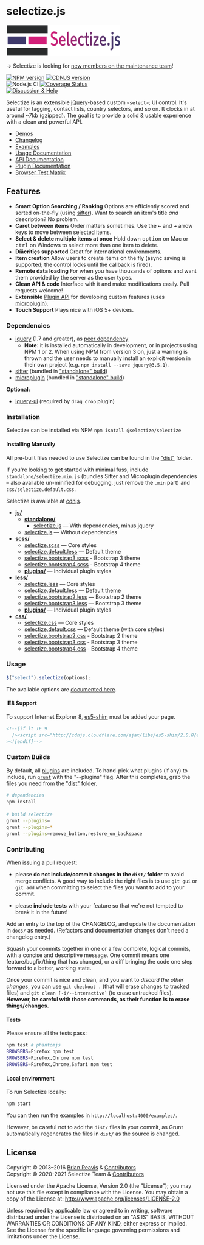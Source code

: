 # selectize.js

![Selectize.js](docs/selectize-wordmark.png)

→ Selectize is looking for [new members on the maintenance team](https://github.com/selectize/selectize.js/issues/752)!

[![NPM version](http://img.shields.io/npm/v/@selectize/selectize.svg?style=flat)](https://www.npmjs.com/package/@selectize/selectize)
[![CDNJS version](http://img.shields.io/cdnjs/v/selectize.js.svg?style=flat)](https://cdnjs.com/libraries/selectize.js)
\
![Node.js CI](https://github.com/selectize/selectize.js/workflows/Node.js%20CI/badge.svg)
[![Coverage Status](http://img.shields.io/coveralls/selectize/selectize.js/master.svg?style=flat)](https://coveralls.io/r/selectize/selectize.js)
\
[![Discussion & Help](https://img.shields.io/badge/Discuss-Keybase-cc004c?style=flat)](https://keybase.io/team/selectize)

Selectize is an extensible [jQuery](http://jquery.com/)-based custom `<select>`; UI control. It's useful for tagging, contact lists, country selectors, and so on. It clocks in at around ~7kb (gzipped). The goal is to provide a solid & usable experience with a clean and powerful API.

- [Demos](http://selectize.github.io/selectize.js/)
- [Changelog](https://github.com/selectize/selectize.js/releases)
- [Examples](examples/)
- [Usage Documentation](docs/usage.md)
- [API Documentation](docs/api.md)
- [Plugin Documentation](docs/plugins.md)
- [Browser Test Matrix](https://saucelabs.com/u/selectize)

## Features

- **Smart Option Searching / Ranking**
  Options are efficiently scored and sorted on-the-fly (using [sifter](https://github.com/brianreavis/sifter.js)). Want to search an item's title _and_ description? No problem.
- **Caret between items**
  Order matters sometimes. Use the <kbd>&larr;</kbd> and <kbd>&rarr;</kbd> arrow keys to move between selected items.</li>
- **Select &amp; delete multiple items at once**
  Hold down <kbd>option</kbd> on Mac or <kbd>ctrl</kbd> on Windows to select more than one item to delete.
- **Díåcritîçs supported**
  Great for international environments.
- **Item creation**
  Allow users to create items on the fly (async saving is supported; the control locks until the callback is fired).
- **Remote data loading**
  For when you have thousands of options and want them provided by the server as the user types.
- **Clean API &amp; code**
  Interface with it and make modifications easily. Pull requests welcome!
- **Extensible**
  [Plugin API](docs/plugins.md) for developing custom features (uses [microplugin](https://github.com/brianreavis/microplugin.js)).
- **Touch Support**
  Plays nice with iOS 5+ devices.

### Dependencies

- [jquery](https://github.com/jquery/jquery) (1.7 and greater), as [peer dependency](https://nodejs.org/en/blog/npm/peer-dependencies/)
  - **Note:** it is installed automatically in development, or in projects using NPM 1 or 2. When using NPM from version 3 on, just a warning is thrown and the user needs to manually install an explicit version in their own project (e.g. `npm install --save jquery@3.5.1`).
- [sifter](https://github.com/brianreavis/sifter.js) (bundled in ["standalone" build](dist/js/standalone))
- [microplugin](https://github.com/brianreavis/microplugin.js) (bundled in ["standalone" build](dist/js/standalone))

**Optional:**

- [jquery-ui](https://github.com/jquery/jquery-ui) (required by `drag_drop` plugin)

### Installation

Selectize can be installed via NPM `npm isntall @selectize/selectize`

#### Installing Manually

All pre-built files needed to use Selectize can be found in the
["dist"](dist/) folder.

If you're looking to get started with minimal fuss, include
`standalone/selectize.min.js` (bundles Sifter and Microplugin
dependencies – also available un-minified for debugging, just remove the
`.min` part) and `css/selectize.default.css`.

Selectize is available at [cdnjs](https://cdnjs.com/libraries/selectize.js).

- [**js/**](dist/js)
  - [**standalone/**](dist/js/standalone)
    - [selectize.js](dist/js/standalone/selectize.js) — With dependencies, minus jquery
  - [selectize.js](dist/js/selectize.js) — Without dependencies
- [**scss/**](dist/scss)
  - [selectize.scss](dist/scss/selectize.scss) — Core styles
  - [selectize.default.less](dist/scss/selectize.default.scss) — Default theme
  - [selectize.bootstrap3.scss](dist/scss/selectize.bootstrap3.scss) - Bootstrap 3 theme
  - [selectize.bootstrap4.scss](dist/scss/selectize.bootstrap4.scss) - Bootstrap 4 theme
  - [**plugins/**](dist/scss/plugins) — Individual plugin styles
- [**less/**](dist/less)
  - [selectize.less](dist/less/selectize.less) — Core styles
  - [selectize.default.less](dist/less/selectize.default.less) — Default theme
  - [selectize.bootstrap2.less](dist/less/selectize.bootstrap2.less) — Bootstrap 2 theme
  - [selectize.bootstrap3.less](dist/less/selectize.bootstrap3.less) — Bootstrap 3 theme
  - [**plugins/**](dist/less/plugins) — Individual plugin styles
- [**css/**](dist/css)
  - [selectize.css](dist/css/selectize.css) — Core styles
  - [selectize.default.css](dist/css/selectize.default.css) — Default theme (with core styles)
  - [selectize.bootstrap2.css](dist/css/selectize.bootstrap2.css) - Bootstrap 2 theme
  - [selectize.bootstrap3.css](dist/css/selectize.bootstrap3.css) - Bootstrap 3 theme
  - [selectize.bootstrap4.css](dist/css/selectize.bootstrap4.css) - Bootstrap 4 theme

### Usage

```js
$("select").selectize(options);
```

The available options are [documented here](docs/usage.md).

#### IE8 Support

To support Internet Explorer 8, [es5-shim](https://github.com/kriskowal/es5-shim/) must be added your page.

```html
<!--[if lt IE 9
  ]><script src="http://cdnjs.cloudflare.com/ajax/libs/es5-shim/2.0.8/es5-shim.min.js"></script
><![endif]-->
```

### Custom Builds

By default, all [plugins](src/plugins) are included. To hand-pick what plugins (if any) to include, run [`grunt`](http://gruntjs.com/) with the "--plugins" flag. After this completes, grab the files you need from the ["dist"](dist) folder.

```sh
# dependencies
npm install

# build selectize
grunt --plugins=
grunt --plugins=*
grunt --plugins=remove_button,restore_on_backspace
```

### Contributing

When issuing a pull request:

- please **do not include/commit changes in the `dist/` folder** to avoid
  merge conflicts. A good way to include the right files is to use
  `git gui` or `git add` when committing to select the files you want to
  add to your commit.

- please **include tests** with your feature so that we're not tempted to
  break it in the future!

Add an entry to the top of the CHANGELOG, and update the documentation
in `docs/` as needed. (Refactors and documentation changes don't need a
changelog entry.)

Squash your commits together in one or a few complete, logical commits,
with a concise and descriptive message. One commit means one
feature/bugfix/thing that has changed, or a diff bringing the code one
step forward to a better, working state.

Once your commit is nice and clean, and you want to _discard the other
changes_, you can use `git checkout .` (that will erase changes to
tracked files) and `git clean [-i/--interactive]` (to erase untracked
files). **However, be careful with those commands, as their function
is to erase things/changes.**

#### Tests

Please ensure all the tests pass:

```sh
npm test # phantomjs
BROWSERS=Firefox npm test
BROWSERS=Firefox,Chrome npm test
BROWSERS=Firefox,Chrome,Safari npm test
```

#### Local environment

To run Selectize locally:

```sh
npm start
```

You can then run the examples in `http://localhost:4000/examples/`.

However, be careful not to add the `dist/` files in your commit, as
Grunt automatically regenerates the files in `dist/` as the source is
changed.

## License

Copyright &copy; 2013–2016 [Brian Reavis](http://twitter.com/brianreavis) & [Contributors](https://github.com/selectize/selectize.js/graphs/contributors)\
Copyright &copy; 2020-2021 Selectize Team & [Contributors](https://github.com/selectize/selectize.js/graphs/contributors)

Licensed under the Apache License, Version 2.0 (the "License"); you may not use this file except in compliance with the License. You may obtain a copy of the License at: <http://www.apache.org/licenses/LICENSE-2.0>

Unless required by applicable law or agreed to in writing, software distributed under the License is distributed on an "AS IS" BASIS, WITHOUT WARRANTIES OR CONDITIONS OF ANY KIND, either express or implied. See the License for the specific language governing permissions and limitations under the License.
